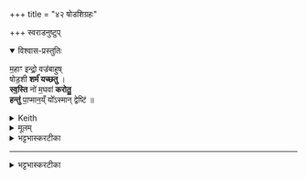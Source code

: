 +++
title = "४२ षोडशिग्रहः"

+++
 स्वराडनुष्टुप्

<details open><summary>विश्वास-प्रस्तुतिः</summary>

म॒हाꣳ इन्द्रो॒ वज्र॑बाहुष्  
षोड॒शी **शर्म॑ यच्छतु** ।  
**स्व॒स्ति** नो॑ म॒घवा॑ **करोतु॒**  
**हन्तु॑** पा॒प्मान॒य्ँ यो᳚ऽस्मान् द्वेष्टि॑ ॥
</details>

<details><summary>Keith</summary>

Great is Indra of the Sodaśin,  
With the bolt in his arm, may he grant protection;  
May the bountiful give us prosperity,  
May he smite him who hateth us.
</details>


<details><summary>मूलम्</summary>

म॒हाꣳ इन्द्रो॒ वज्र॑बाहुष्षोड॒शी शर्म॑ यच्छतु ।  
स्व॒स्ति नो॑ म॒घवा॑ करोतु॒ हन्तु॑ पा॒प्मान॒य्ँयो᳚ऽस्मान्द्वेष्टि॑ ॥
</details>

<details><summary>भट्टभास्करटीका</summary>

1महाꣳ इन्द्र इत्यादि । इयमप्यनुष्टुप् ॥ महत्त्वादिगुणविशिष्ट इन्द्रः अस्मभ्यं शर्म सुखं यच्छतु ददातु । स्वस्ति अविनाशं चास्माकं करोतु । हन्तु चास्माकं पाप्मानं पापम् । योस्मान्द्वेष्टि तं च हन्तु । यद्वा - योस्मान्द्वेष्टि तं पाप्मानं हन्तु ॥


</details>


_______
<div class="js_include" url="taittirIyam/saMhitA/yajuH/sarva-prastutiH/1/4_somAbhiShavAdi/38_ShoDashigrahaH/upayAma-gRhItaH.md"  newLevelForH1="5" includeTitle="false"> </div>  


<details><summary>भट्टभास्करटीका</summary>

2-3ग्रहणसादने स्पष्टे ॥
</details>
